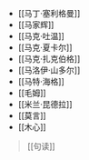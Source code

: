 - [[马丁·塞利格曼]]
- [[马家辉]]
- [[马克·吐温]]
- [[马克·夏卡尔]]
- [[马克·扎克伯格]]
- [[马洛伊·山多尔]]
- [[马特·海格]]
- [[毛姆]]
- [[米兰·昆德拉]]
- [[莫言]]
- [[木心]]

>[[句读]]